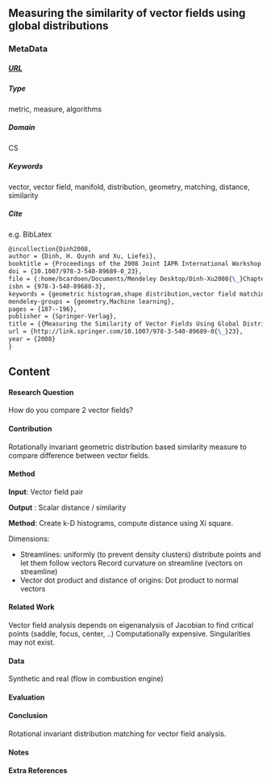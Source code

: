 ## Measuring the similarity of vector fields using global distributions

### MetaData
##### [URL](http://link.springer.com/10.1007/978-3-540-89689-0_23)

##### Type
metric, measure, algorithms 

##### Domain
CS

##### Keywords 
vector, vector field, manifold, distribution, geometry, matching, distance, similarity
 


##### Cite
e.g. BibLatex
```LaTex
@incollection{Dinh2008,
author = {Dinh, H. Quynh and Xu, Liefei},
booktitle = {Proceedings of the 2008 Joint IAPR International Workshop on Structural, Syntactic, and Statistical Pattern Recognition},
doi = {10.1007/978-3-540-89689-0_23},
file = {:home/bcardoen/Documents/Mendeley Desktop/Dinh-Xu2008{\_}Chapter{\_}MeasuringTheSimilarityOfVector (1).pdf:pdf},
isbn = {978-3-540-89688-3},
keywords = {geometric histogram,shape distribution,vector field matching},
mendeley-groups = {geometry,Machine learning},
pages = {187--196},
publisher = {Springer-Verlag},
title = {{Measuring the Similarity of Vector Fields Using Global Distributions}},
url = {http://link.springer.com/10.1007/978-3-540-89689-0{\_}23},
year = {2008}
}
```
## Content
#### Research Question
How do you compare 2 vector fields?

#### Contribution
Rotationally invariant geometric distribution based similarity measure to compare difference between vector fields.

#### Method

__Input__: Vector field pair

__Output__ : Scalar distance / similarity

__Method__:
Create k-D histograms, compute distance using Xi square.

Dimensions:
* Streamlines: uniformly (to prevent density clusters) distribute points and let them follow vectors
Record curvature on streamline (vectors on streamline)
* Vector dot product and distance of origins: Dot product to normal vectors


#### Related Work
Vector field analysis depends on eigenanalysis of Jacobian to find critical points (saddle, focus, center, ..)
Computationally expensive. Singularities may not exist.

#### Data
Synthetic and real (flow in combustion engine)

#### Evaluation


#### Conclusion
Rotational invariant distribution matching for vector field analysis.

#### Notes

#### Extra References
